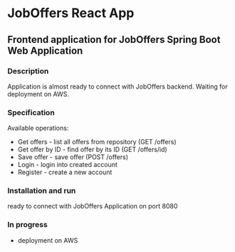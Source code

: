 # JobOffers React App

## Frontend application for JobOffers Spring Boot Web Application

### Description
Application is almost ready to connect with JobOffers backend.
Waiting for deployment on AWS.

### Specification
Available operations:
* Get offers - list all offers from repository (GET /offers)
* Get offer by ID - find offer by its ID (GET /offers/id)
* Save offer - save offer (POST /offers)
* Login - login into created account
* Register - create a new account

### Installation and run
ready to connect with JobOffers Application on port 8080

### In progress
* deployment on AWS
